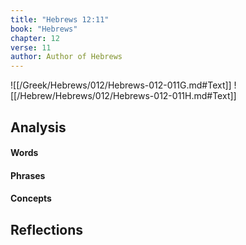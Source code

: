 ```yaml
---
title: "Hebrews 12:11"
book: "Hebrews"
chapter: 12
verse: 11
author: Author of Hebrews
---
```

![[/Greek/Hebrews/012/Hebrews-012-011G.md#Text]]
![[/Hebrew/Hebrews/012/Hebrews-012-011H.md#Text]]

## Analysis

#### Words

#### Phrases

#### Concepts

## Reflections
